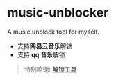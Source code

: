 # music-unblocker

A music unblock tool for myself.

- 支持**网易云音乐**解锁
- 支持 **qq 音乐**解锁

> 特别鸣谢: [解锁工具](https://git.unlock-music.dev/um/cli)